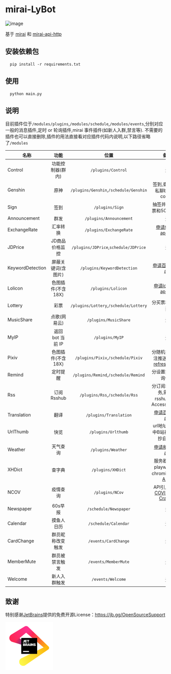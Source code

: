# mirai-LyBot

![image](https://img.shields.io/badge/python-3.7+-green.svg)

基于 [mirai](https://github.com/mamoe/mirai) 和 [mirai-api-http](https://github.com/project-mirai/mirai-api-http)

## 安装依赖包

```
  pip install -r requirements.txt
```

## 使用

```
  python main.py
```

## 说明

目前插件位于`/modules/plugins`,`/modules/schedule`,`/modules/events`,分别对应一般的消息插件,定时 or 轮询插件,mirai 事件插件(如新人入群,禁言等).
不需要的插件也可以直接删除,插件的用法直接看对应插件代码内说明,以下路径省略了`/modules`

| 名称               |      功能      |                   位置                   |                                               备注                                               |
|------------------|:------------:|:--------------------------------------:|:----------------------------------------------------------------------------------------------:|
| Control          |  功能控制器(群内)   |           `/plugins/Control`           |                                               无                                                |
| Genshin          |      原神      | `/plugins/Genshin`,`/schedule/Genshin` |                                     签到,查询信息,私聊bot绑定cookie                                      |
| Sign             |      签到      |            `/plugins/Sign`             |                                        抽签并给1张彩票和500游戏币                                         |
| Announcement     |      群发      |        `/plugins/Announcement`         |                                               无                                                |
| ExchangeRate     |     汇率转换     |        `/plugins/ExchangeRate`         |                              [申请fixer的apiKey](https://fixer.io/)                               |
| JDPrice          |   JD商品价格监控   | `/plugins/JDPrice`,`schedule/JDPrice`  |                                               无                                                |
| KeywordDetection |  屏蔽关键词(含图片)  |      `/plugins/KeywordDetection`       |                   [申请百度ocr的api](https://cloud.baidu.com/product/ocr_general)                   |
| Lolicon          | 色图插件(不含18X)  |           `/plugins/Lolicon`           |                       [申请lolicon的apiKey](https://api.lolicon.app/#/setu)                       |
| Lottery          |      彩票      | `/plugins/Lottery`,`/schedule/Lottery` |                                            分买票和定时开奖                                            |
| MusicShare       |   点歌(网易云)    |         `/plugins/MusicShare`          |                                               无                                                |
| MyIP             | 返回 bot 当前 IP |            `/plugins/MyIP`             |                                               无                                                |
| Pixiv            | 色图插件(不含18X)  |   `/plugins/Pixiv`,`/schedule/Pixiv`   | 分随机抽图和关注推送,需[获取refreshToken](https://gist.github.com/ZipFile/c9ebedb224406f4f11845ab700124362) |
| Remind           |     定时提醒     |  `/plugins/Remind`,`/schedule/Remind`  |                                           分设置提醒和轮询任务                                           |
| Rss              |   订阅Rsshub   |     `/plugins/Rss`,`/schedule/Rss`     |                               分订阅和轮询任务,需自建rsshub(启用Access_Token)                               |
| Translation      |      翻译      |         `/plugins/Translation`         |                           [申请百度翻译api](https://fanyi-api.baidu.com/)                            |
| UrlThumb         |      快览      |          `/plugins/Urlthumb`           |                 url地址快览,其中B站视频解析抄自[ABot](https://github.com/djkcyl/ABot-Graia)                 |
| Weather          |     天气查询     |           `/plugins/Weather`           |                             [申请和风天气api](https://www.qweather.com/)                             |
| XHDict           |     查字典      |           `/plugins/XHDict`            |            服务器需安装playwright的chromium,抄自[ABot](https://github.com/djkcyl/ABot-Graia)            |
| NCOV             |     疫情查询     |            `/plugins/NCov`             |         API引用[DXY-COVID-19-Crawler](https://github.com/BlankerL/DXY-COVID-19-Crawler)          |
| Newspaper        |    60s早报     |         `/schedule/Newspaper`          |                                               无                                                |
| Calendar         |    摸鱼人日历     |          `/schedule/Calendar`          |                                               无                                                |
| CardChange       |   群员昵称改变触发   |          `/events/CardChange`          |                                               无                                                |
| MemberMute       |   群员被禁言触发    |          `/events/MemberMute`          |                                               无                                                |
| Welcome          |    新人入群触发    |           `/events/Welcome`            |                                               无                                                |

## 致谢

特别感谢[JetBrains](https://www.jetbrains.com/)提供的免费开源License：https://jb.gg/OpenSourceSupport

[<img width="150" src="modules/resource/img/logo/jb_beam.png">](https://jb.gg/OpenSourceSupport)










